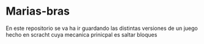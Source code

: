 # Marias-bras
En este repositorio se va ha ir guardando las distintas versiones de un juego hecho en scracht cuya mecanica prinicpal es saltar bloques
